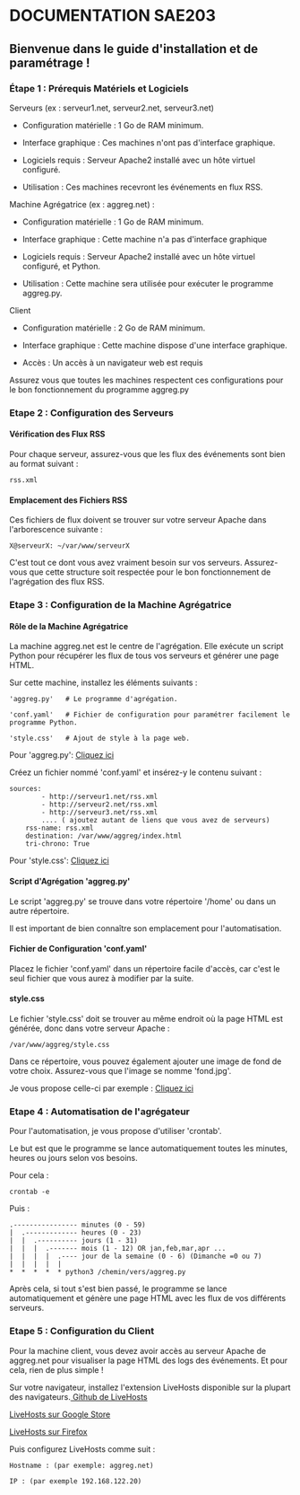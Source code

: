 # DOCUMENTATION SAE203

## Bienvenue dans le guide d'installation et de paramétrage !




### Étape 1 : Prérequis Matériels et Logiciels


Serveurs (ex : serveur1.net, serveur2.net, serveur3.net)

- Configuration matérielle : 1 Go de RAM minimum.

- Interface graphique : Ces machines n'ont pas d'interface graphique.

- Logiciels requis : Serveur Apache2 installé avec un hôte virtuel configuré.

- Utilisation : Ces machines recevront les événements en flux RSS.



Machine Agrégatrice (ex : aggreg.net) :

- Configuration matérielle : 1 Go de RAM minimum.

- Interface graphique : Cette machine n'a pas d'interface graphique

- Logiciels requis : Serveur Apache2 installé avec un hôte virtuel configuré, et Python.

- Utilisation : Cette machine sera utilisée pour exécuter le programme aggreg.py.



Client

- Configuration matérielle : 2 Go de RAM minimum.

- Interface graphique : Cette machine dispose d'une interface graphique.

- Accès : Un accès à un navigateur web est requis



Assurez vous que toutes les machines respectent ces configurations pour le bon fonctionnement du programme aggreg.py




### Etape 2 : Configuration des Serveurs



#### Vérification des Flux RSS

Pour chaque serveur, assurez-vous que les flux des événements sont bien au format suivant :

    rss.xml


#### Emplacement des Fichiers RSS

Ces fichiers de flux doivent se trouver sur votre serveur Apache dans l'arborescence suivante :

    X@serveurX: ~/var/www/serveurX 


C'est tout ce dont vous avez vraiment besoin sur vos serveurs. Assurez-vous que cette structure soit respectée pour le bon fonctionnement de l'agrégation des flux RSS.




### Etape 3 : Configuration de la Machine Agrégatrice



#### Rôle de la Machine Agrégatrice


La machine aggreg.net est le centre de l'agrégation. Elle exécute un script Python pour récupérer les flux de tous vos serveurs et générer une page HTML.


Sur cette machine, installez les éléments suivants :

    'aggreg.py'   # Le programme d'agrégation.

    'conf.yaml'   # Fichier de configuration pour paramétrer facilement le programme Python.

    'style.css'   # Ajout de style à la page web.


Pour 'aggreg.py': [Cliquez ici](AggregPy.md)


Créez un fichier nommé 'conf.yaml' et insérez-y le contenu suivant :

    sources:                                    
            - http://serveur1.net/rss.xml
            - http://serveur2.net/rss.xml
            - http://serveur3.net/rss.xml
            .... ( ajoutez autant de liens que vous avez de serveurs)
        rss-name: rss.xml                           
        destination: /var/www/aggreg/index.html     
        tri-chrono: True     


Pour 'style.css': [Cliquez ici](StyleCss.md)



#### Script d'Agrégation 'aggreg.py'

Le script 'aggreg.py' se trouve dans votre répertoire '/home' ou dans un autre répertoire.

Il est important de bien connaître son emplacement pour l'automatisation.


#### Fichier de Configuration 'conf.yaml'

Placez le fichier 'conf.yaml' dans un répertoire facile d'accès, car c'est le seul fichier que vous aurez à modifier par la suite.


#### style.css

Le fichier 'style.css' doit se trouver au même endroit où la page HTML est générée, donc dans votre serveur Apache :

    /var/www/aggreg/style.css

Dans ce répertoire, vous pouvez également ajouter une image de fond de votre choix. Assurez-vous que l'image se nomme 'fond.jpg'. 

Je vous propose celle-ci par exemple : [Cliquez ici](https://drive.google.com/file/d/1Pug2jDliUAHsWg-INjGTAQo20B8lawGK/view?usp=drive_link)




### Etape 4 : Automatisation de l'agrégateur


Pour l'automatisation, je vous propose d'utiliser 'crontab'.

Le but est que le programme se lance automatiquement toutes les minutes, heures ou jours selon vos besoins.

Pour cela :

    crontab -e

Puis :

    .---------------- minutes (0 - 59)
    |  .------------- heures (0 - 23)
    |  |  .---------- jours (1 - 31)
    |  |  |  .------- mois (1 - 12) OR jan,feb,mar,apr ...
    |  |  |  |  .---- jour de la semaine (0 - 6) (Dimanche =0 ou 7)
    |  |  |  |  |
    *  *  *  *  * python3 /chemin/vers/aggreg.py


Après cela, si tout s'est bien passé, le programme se lance automatiquement et génère une page HTML avec les flux de vos différents serveurs.




### Etape 5 : Configuration du Client


Pour la machine client, vous devez avoir accès au serveur Apache de aggreg.net pour visualiser la page HTML des logs des événements. Et pour cela, rien de plus simple !


Sur votre navigateur, installez l'extension LiveHosts disponible sur la plupart des navigateurs.[ Github de LiveHosts](https://github.com/Aioros/livehosts)

[LiveHosts sur Google Store](https://chromewebstore.google.com/detail/livehosts/hdpoplemgeaioijkmoebnnjcilfjnjdi?pli=1)

[LiveHosts sur Firefox](https://addons.mozilla.org/fr/firefox/addon/livehosts/)

Puis configurez LiveHosts comme suit :

    Hostname : (par exemple: aggreg.net)

    IP : (par exemple 192.168.122.20)





